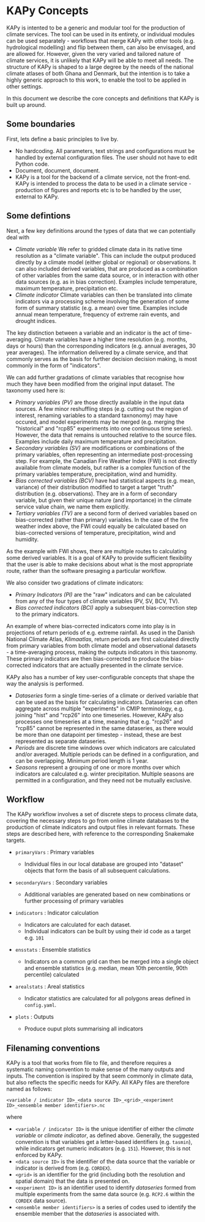# KAPy Concepts

KAPy is intented to be a generic and modular tool for the production of climate services. The tool can be used in its entirety, or individual modules can be used separately - workflows that merge KAPy with other tools (e.g. hydrological modelling) and flip between them, can also be envisaged, and are allowed for. However, given the very varied and tailored nature of climate services, it is unlikely that KAPy will be able to meet all needs. The structure of KAPy is shaped to a large degree by the needs of the national climate atlases of both Ghana and Denmark, but the intention is to take a highly generic approach to this work, to enable the tool to be applied in other settings.

In this document we describe the core concepts and definitions that KAPy is built up around.

## Some boundaries

First, lets define a basic principles to live by.

* No hardcoding. All parameters, text strings and configurations must be handled by external configuration files. The user should not have to edit Python code.
* Document, document, document. 
* KAPy is a tool for the backend of a climate service, not the front-end. KAPy is intended to process the data to be used in a climate service - production of figures and reports etc is to be handled by the user, external to KAPy. 

## Some defintions

Next, a few key definitions around the types of data that we can potentially deal with
* *Climate variable* We refer to gridded climate data in its native time resolution as a "climate variable". This can include the output produced directly by a climate model (either global or regional) or observations. It can also included derived variables, that are produced as a combination of other variables from the same data source, or in interaction with other data sources (e.g. as in bias correction). Examples include temperature, maximum temperature, precipitation etc.
* *Climate indicator* Climate variables can then be translated into climate indicators via a processing scheme involving the generation of some form of summary statistic (e.g. a mean) over time. Examples include annual mean temperature, frequency of extreme rain events, and drought indices. 

The key distinction between a variable and an indicator is the act of time-averaging. Climate variables  have a higher time resolution (e.g. months, days or hours) than the corresponding indicators (e.g. annual averages, 30 year averages). The information delivered by a climate service, and that commonly serves as the basis for further decision decision making, is most commonly in the form of "indicators".

We can add further gradations of climate variables that recognise how much they have been modified from the original input dataset. The taxonomy used here is:
* *Primary variables (PV)* are those directly available in the input data sources. A few minor reshuffling steps (e.g. cutting out the region of interest, renaming variables to a standard taxnonomy) may have occured, and  model experiments may be merged (e.g. merging the "historical" and "rcp85" experiments into one continuous time series). However, the data that remains is untouched relative to the source files. Examples include daily maximum temperature and precipitation.
* *Secondary variables (SV)* are modifications or combinations of the primary variables, often representing an intermediate post-processing step. For example, the Canadian Fire Weather Index (FWI) is not directly available from climate models, but rather is a complex function of the primary variables temperature, precipitation, wind and humidity. 
* *Bias corrected variables (BCV)* have had statistical aspects (e.g. mean, variance) of their distribution modified to target a target "truth" distribution (e.g. observations). They are in a form of secondary variable, but given their unique nature (and importance) in the climate service value chain, we name them explicitly.
* *Tertiary variables (TV)* are a second form of derived variables based on bias-corrected (rather than primary) variables. In the case of the fire weather index above, the FWI could equally be calculated based on bias-corrected versions of temperature, precipitation, wind and humidity. 

As the example with FWI shows, there are multiple routes to calculating some derived variables. It is a goal of KAPy to provide sufficient flexibility that the user is able to make decisions about what is the most appropriate route, rather than the software presaging a particular workflow.

We also consider two gradations of climate indicators:
* *Primary Indicators (PI)* are the "raw" indicators and can be calculated from any of the four types of climate variables (PV, SV, BCV, TV).
* *Bias corrected indicators (BCI)* apply a subsequent bias-correction step to the primary indicators.

An example of where bias-corrected indicators come into play is in projections of return periods of e.g. extreme rainfall. As used in the Danish National Climate Atlas, *Klimaatlas*, return periods are first calculated directly from primary variables from both climate model and observational datasets - a time-averaging process, making the outputs indicators in this taxonomy. These primary indicators are then bias-corrected to produce the bias-corrected indicators that are actually presented in the climate service.

KAPy also has a number of key user-configurable concepts that shape the way the analysis is performed.
* *Dataseries* form a single time-series of a climate or derived variable that can be used as the basis for calculating indicators. Dataseries can often aggregate across multiple "experiments" in CMIP terminology, e.g. joining "hist" and "rcp26" into one timeseries. However, KAPy also processes one timeseries at a time, meaning that e.g. "rcp26" and "rcp85" cannot be represented in the same dataseries, as there would be more than one datapoint per timestep - instead, these are best represented as separate dataseries.
* *Periods* are discrete time windows over which indicators are calculated and/or averaged. Multiple periods can be defined in a configuration, and can be overlapping. Minimum period length is 1 year.
* *Seasons* represent a grouping of one or more months over which indicators are calculated e.g. winter precipitation. Multiple seasons are permitted in a configuration, and they need not be mutually exclusive.


## Workflow

The KAPy workflow involves a set of discrete steps to process climate data, covering the necessary steps to go from online climate databases to the production of climate indicators and output files in relevant formats. These steps are described here, with reference to the corresponding Snakemake targets. 

* `primaryVars` : Primary variables 
  * Individual files in our local database are grouped into "dataset" objects that form the basis of all subsequent calculations. 
  
* `secondaryVars` : Secondary variables  
  * Additional variables are generated based on new combinations or further processing of primary variables
  
* `indicators` : Indicator calculation
  * Indicators are calculated for each dataset. 
  * Individual indicators can be built by using their id code as a target e.g. `101`

* `ensstats` : Ensemble statistics
  * Indicators on a common grid can then be merged into a single object and ensemble statistics (e.g. median, mean 10th percentile, 90th percentile) calculated

* `arealstats` : Areal statistics
  * Indicator statistics are calculated for all polygons areas defined in `config.yaml`. 
 
* `plots` : Outputs
  * Produce ouput plots summarising all indicators


## Filenaming conventions

KAPy is a tool that works from file to file, and therefore requires a systematic naming convention to make sense of the many outputs and inputs. The convention is inspired by that seem commonly in climate data, but also reflects the specific needs for KAPy. All KAPy files are therefore named as follows:

`<variable / indicator ID>_<data source ID>_<grid>_<experiment ID>_<ensemble member identifiers>.nc`

where
  * `<variable / indicator ID>` is the unique identifier of either the *climate variable* or *climate indicator*, as defined above. Generally, the suggested convention is that variables get a letter-based identifiers (e.g. `tasmin`), while indicators get numeric indicators (e.g. `151`). However, this is not enforced by KAPy.
  * `<data source ID>` is the identifier of the data source that the variable or indicator is derived from (e.g. `CORDEX`).
  * `<grid>` is an identifier for the grid (including both the resolution and spatial domain) that the data is presented on.
  * `<experiment ID>` is an identifier used to identify *dataseries* formed from multiple experiments from the same data source (e.g. `RCP2.6` within the `CORDEX` data source).
  * `<ensemble member identifiers>` is a series of codes used to identify the ensemble member that the *dataseries* is associated with.
